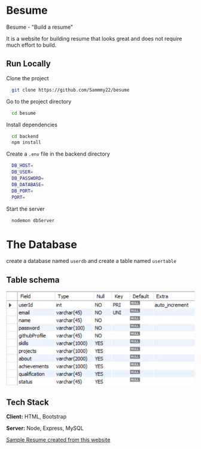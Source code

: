 # Besume

Besume - "Build a resume"

It is a website for building resume that looks great and does not require much effort to build.

## Run Locally

Clone the project

```bash
  git clone https://github.com/Sammmy22/besume
```

Go to the project directory

```bash
  cd besume
```

Install dependencies

```bash
  cd backend
  npm install
```

Create a `.env` file in the backend directory

```bash
  DB_HOST=
  DB_USER=
  DB_PASSWORD=
  DB_DATABASE=
  DB_PORT=
  PORT=
```

Start the server

```bash
  nodemon dbServer
```

# The Database

create a database named `userdb` and create a table named `usertable`

## Table schema

![App Screenshot](schema.png)

## Tech Stack

**Client:** HTML, Bootstrap

**Server:** Node, Express, MySQL

[Sample Resume created from this website](Besume.pdf)
